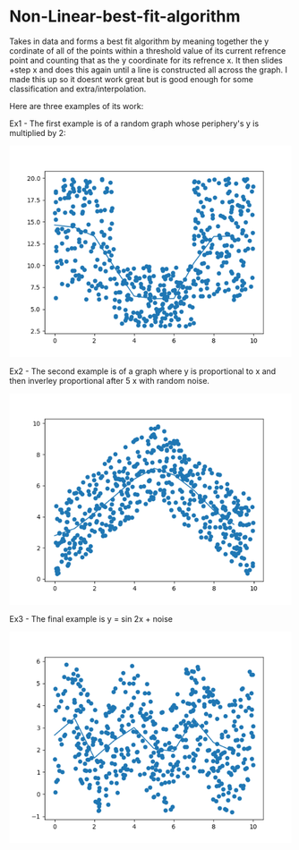 # Non-Linear-best-fit-algorithm
Takes in data and forms a best fit algorithm by meaning together the y cordinate of all of the points within a threshold value of its current refrence point and counting that
as the y coordinate for its refrence x. It then slides +step x and does this again until a line is constructed all across the graph. I made this up so it doesnt work great but is 
good enough for some classification and extra/interpolation.

Here are three examples of its work:

Ex1 - The first example is of a random graph whose periphery's y is multiplied by 2:

![](https://github.com/JohnNesbit/Non-Linear-best-fit-algorithm/blob/main/results/Figure_1.png?raw=true)


Ex2 - The second example is of a graph where y is proportional to x and then inverley proportional after 5 x with random noise.

![](https://github.com/JohnNesbit/Non-Linear-best-fit-algorithm/blob/main/results/Figure_2.png?raw=true)


Ex3 - The final example is y = sin 2x + noise

![](https://github.com/JohnNesbit/Non-Linear-best-fit-algorithm/blob/main/results/Figure_3.png?raw=true)

